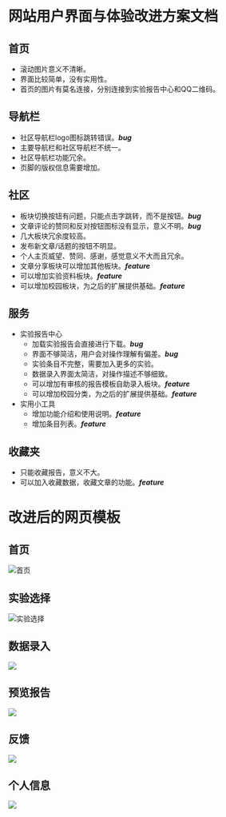 # 网站用户界面与体验改进方案文档

## 首页
- 滚动图片意义不清晰。
- 界面比较简单，没有实用性。
- 首页的图片有莫名连接，分别连接到实验报告中心和QQ二维码。

## 导航栏
- 社区导航栏logo图标跳转错误。***bug***
- 主要导航栏和社区导航栏不统一。
- 社区导航栏功能冗余。
- 页脚的版权信息需要增加。

## 社区
- 板块切换按钮有问题，只能点击字跳转，而不是按钮。***bug***
- 文章评论的赞同和反对按钮图标没有显示，意义不明。***bug***
- 几大板块冗余度较高。
- 发布新文章/话题的按钮不明显。
- 个人主页威望、赞同、感谢，感觉意义不大而且冗余。
- 文章分享板块可以增加其他板块。***feature***
- 可以增加实验资料板块。***feature***
- 可以增加校园板块，为之后的扩展提供基础。***feature***

## 服务
- 实验报告中心
    - 加载实验报告会直接进行下载。***bug***
    - 界面不够简洁，用户会对操作理解有偏差。***bug***
    - 实验条目不完整，需要加入更多的实验。
    - 数据录入界面太简洁，对操作描述不够细致。
    - 可以增加有审核的报告模板自助录入板块。***feature***
    - 可以增加校园分类，为之后的扩展提供基础。***feature***
- 实用小工具
    - 增加功能介绍和使用说明。***feature***
    - 增加条目列表。***feature***

## 收藏夹
- 只能收藏报告，意义不大。
- 可以加入收藏数据，收藏文章的功能。***feature***

# 改进后的网页模板
## 首页
![首页](https://github.com/default1406/PhyLab/blob/master/Docs/PhyLab2.0/Alpha/Resources/首页.jpg?raw=true)

## 实验选择
![实验选择](https://github.com/default1406/PhyLab/blob/master/Docs/PhyLab2.0/Alpha/Resources/实验选择.jpg?raw=true)

## 数据录入
![](https://github.com/default1406/PhyLab/blob/master/Docs/PhyLab2.0/Alpha/Resources/数据录入.jpg?raw=true)

## 预览报告
![](https://github.com/default1406/PhyLab/blob/master/Docs/PhyLab2.0/Alpha/Resources/预览报告.jpg?raw=true)

## 反馈
![](https://github.com/default1406/PhyLab/blob/master/Docs/PhyLab2.0/Alpha/Resources/反馈.jpg?raw=true)

## 个人信息
![](https://github.com/default1406/PhyLab/blob/master/Docs/PhyLab2.0/Alpha/Resources/个人信息.jpg?raw=true)
